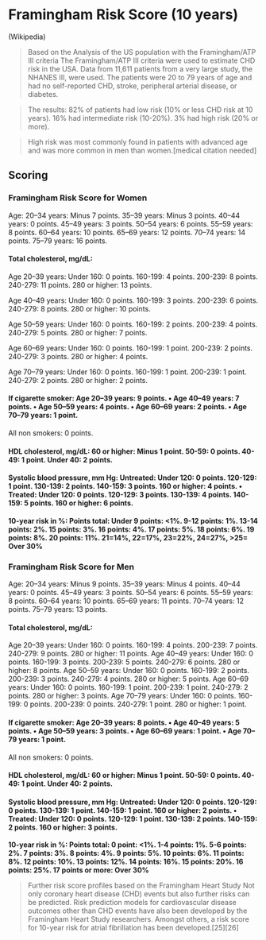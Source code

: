 # Framingham Risk Score (10 years)

(Wikipedia)

>Based on the Analysis of the US population with the Framingham/ATP III criteria
The Framingham/ATP III criteria were used to estimate CHD risk in the USA. Data from 11,611 patients from a very large study, the NHANES III, were used. The patients were 20 to 79 years of age and had no self-reported CHD, stroke, peripheral arterial disease, or diabetes.

>The results: 82% of patients had low risk (10% or less CHD risk at 10 years). 16% had intermediate risk (10-20%). 3% had high risk (20% or more).

>High risk was most commonly found in patients with advanced age and was more common in men than women.[medical citation needed]

## Scoring

### Framingham Risk Score for **Women**

Age: 20–34 years: Minus 7 points. 35–39 years: Minus 3 points. 40–44 years: 0 points. 45–49 years: 3 points. 50–54 years: 6 points. 55–59 years: 8 points. 60–64 years: 10 points. 65–69 years: 12 points. 70–74 years: 14 points. 75–79 years: 16 points.

#### Total cholesterol, mg/dL:

Age 20–39 years: Under 160: 0 points. 160-199: 4 points. 200-239: 8 points. 240-279: 11 points. 280 or higher: 13 points.

Age 40–49 years: Under 160: 0 points. 160-199: 3 points. 200-239: 6 points. 240-279: 8 points. 280 or higher: 10 points.

Age 50–59 years: Under 160: 0 points. 160-199: 2 points. 200-239: 4 points. 240-279: 5 points. 280 or higher: 7 points.

Age 60–69 years: Under 160: 0 points. 160-199: 1 point. 200-239: 2 points. 240-279: 3 points. 280 or higher: 4 points.

Age 70–79 years: Under 160: 0 points. 160-199: 1 point. 200-239: 1 point. 240-279: 2 points. 280 or higher: 2 points.

#### If cigarette smoker: Age 20–39 years: 9 points. • Age 40–49 years: 7 points. • Age 50–59 years: 4 points. • Age 60–69 years: 2 points. • Age 70–79 years: 1 point.
All non smokers: 0 points.

#### HDL cholesterol, mg/dL: 60 or higher: Minus 1 point. 50-59: 0 points. 40-49: 1 point. Under 40: 2 points.

#### Systolic blood pressure, mm Hg: Untreated: Under 120: 0 points. 120-129: 1 point. 130-139: 2 points. 140-159: 3 points. 160 or higher: 4 points. • Treated: Under 120: 0 points. 120-129: 3 points. 130-139: 4 points. 140-159: 5 points. 160 or higher: 6 points.

**10-year risk in %: Points total: Under 9 points: <1%. 9-12 points: 1%. 13-14 points: 2%. 15 points: 3%. 16 points: 4%. 17 points: 5%. 18 points: 6%. 19 points: 8%. 20 points: 11%. 21=14%, 22=17%, 23=22%, 24=27%, >25= Over 30%**

### Framingham Risk Score for Men

Age: 20–34 years: Minus 9 points. 35–39 years: Minus 4 points. 40–44 years: 0 points. 45–49 years: 3 points. 50–54 years: 6 points. 55–59 years: 8 points. 60–64 years: 10 points. 65–69 years: 11 points. 70–74 years: 12 points. 75–79 years: 13 points.

#### Total cholesterol, mg/dL:

Age 20–39 years: Under 160: 0 points. 160-199: 4 points. 200-239: 7 points. 240-279: 9 points. 280 or higher: 11 points.
Age 40–49 years: Under 160: 0 points. 160-199: 3 points. 200-239: 5 points. 240-279: 6 points. 280 or higher: 8 points.
Age 50–59 years: Under 160: 0 points. 160-199: 2 points. 200-239: 3 points. 240-279: 4 points. 280 or higher: 5 points.
Age 60–69 years: Under 160: 0 points. 160-199: 1 point. 200-239: 1 point. 240-279: 2 points. 280 or higher: 3 points.
Age 70–79 years: Under 160: 0 points. 160-199: 0 points. 200-239: 0 points. 240-279: 1 point. 280 or higher: 1 point.

#### If cigarette smoker: Age 20–39 years: 8 points. • Age 40–49 years: 5 points. • Age 50–59 years: 3 points. • Age 60–69 years: 1 point. • Age 70–79 years: 1 point.
All non smokers: 0 points.

#### HDL cholesterol, mg/dL: 60 or higher: Minus 1 point. 50-59: 0 points. 40-49: 1 point. Under 40: 2 points.

#### Systolic blood pressure, mm Hg: Untreated: Under 120: 0 points. 120-129: 0 points. 130-139: 1 point. 140-159: 1 point. 160 or higher: 2 points. • Treated: Under 120: 0 points. 120-129: 1 point. 130-139: 2 points. 140-159: 2 points. 160 or higher: 3 points.

**10-year risk in %: Points total: 0 point: <1%. 1-4 points: 1%. 5-6 points: 2%. 7 points: 3%. 8 points: 4%. 9 points: 5%. 10 points: 6%. 11 points: 8%. 12 points: 10%. 13 points: 12%. 14 points: 16%. 15 points: 20%. 16 points: 25%. 17 points or more: Over 30%**

>Further risk score profiles based on the Framingham Heart Study
Not only coronary heart disease (CHD) events but also further risks can be predicted. Risk prediction models for cardiovascular disease outcomes other than CHD events have also been developed by the Framingham Heart Study researchers. Amongst others, a risk score for 10-year risk for atrial fibrillation has been developed.[25][26]
